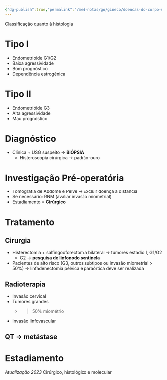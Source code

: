 ```yaml
---
{"dg-publish":true,"permalink":"/med-notas/go/gineco/doencas-do-corpo-uterino-e-endometrio/cancer-de-endometrio/","tags":["review"]}
---
```


Classificação quanto à histologia

# Tipo I 
- Endometrioide G1/G2
- Baixa agressividade
- Bom prognóstico
- Dependência estrogênica

# Tipo II
- Endometrióide G3
- Alta agressividade
- Mau prognóstico

# Diagnóstico
- Clínica + USG suspeito -> **BIÓPSIA**
	- Histeroscopia cirúrgica -> padrão-ouro
# Investigação Pré-operatória
- Tomografia de Abdome e Pelve -> Excluir doença à distância
- Se necessário: RNM (avaliar invasão miometrial)
- Estadiamento = **Cirúrgico**

# Tratamento
## Cirurgia
- Histerectomia + salfingooforectomia bilateral -> tumores estadio I, G1/G2
	- G2 -> **pesquisa de linfonodo sentinela**
- Pacientes de alto risco (G3, outros subtipos ou invasão miometrial > 50%) -> linfadenectomia pélvica e paraórtica deve ser realizada
## Radioterapia
- Invasão cervical
- Tumores grandes
	- > 50% miométrio
- Invasão linfovascular

## QT -> metástase


# Estadiamento
*Atualização 2023*
Cirúrgico, histológico e molecular